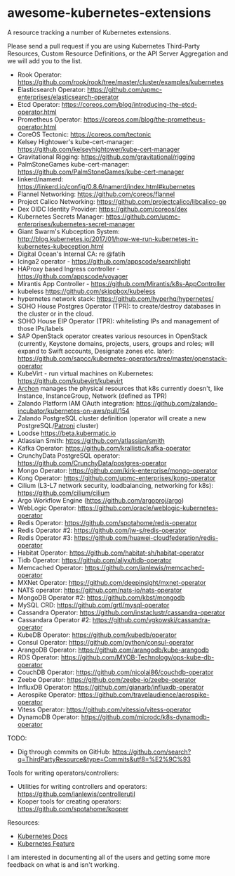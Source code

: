 # awesome-kubernetes-extensions


A resource tracking a number of Kubernetes extensions.

Please send a pull request if you are using Kubernetes Third-Party Resources, Custom Resource Definitions, or the API Server Aggregation and we will add you to the list.

- Rook Operator: https://github.com/rook/rook/tree/master/cluster/examples/kubernetes
- Elasticsearch Operator: https://github.com/upmc-enterprises/elasticsearch-operator
- Etcd Operator: https://coreos.com/blog/introducing-the-etcd-operator.html
- Prometheus Operator: https://coreos.com/blog/the-prometheus-operator.html
- CoreOS Tectonic: https://coreos.com/tectonic
- Kelsey Hightower's kube-cert-manager: https://github.com/kelseyhightower/kube-cert-manager 
- Gravitational Rigging: https://github.com/gravitational/rigging
- PalmStoneGames kube-cert-manager: https://github.com/PalmStoneGames/kube-cert-manager
- linkerd/namerd: https://linkerd.io/config/0.8.6/namerd/index.html#kubernetes
- Flannel Networking: https://github.com/coreos/flannel
- Project Calico Networking: https://github.com/projectcalico/libcalico-go
- Dex OIDC Identity Provider: https://github.com/coreos/dex
- Kubernetes Secrets Manager:  https://github.com/upmc-enterprises/kubernetes-secret-manager
- Giant Swarm's Kubception System: http://blog.kubernetes.io/2017/01/how-we-run-kubernetes-in-kubernetes-kubeception.html
- Digital Ocean's Internal CA: re @fatih
- Icinga2 operator - https://github.com/appscode/searchlight
- HAProxy based Ingress controller - https://github.com/appscode/voyager
- Mirantis App Controller - https://github.com/Mirantis/k8s-AppController
- kubeless https://github.com/skippbox/kubeless 
- hypernetes network stack: https://github.com/hyperhq/hypernetes/
- SOHO House Postgres Operator (TPR): to create/destroy databases in the cluster or in the cloud.
- SOHO House EIP Operator (TPR): whitelisting IPs and management of those IPs/labels
- SAP OpenStack operator creates various resources in OpenStack (currently, Keystone domains, projects, users, groups and roles; will expand to Swift accounts, Designate zones etc. later): https://github.com/sapcc/kubernetes-operators/tree/master/openstack-operator
- KubeVirt - run virtual machines on Kubernetes: https://github.com/kubevirt/kubevirt
- [Archon](http://github.com/kubeup/archon) manages the physical resources that k8s currently doesn't, like Instance, InstanceGroup, Network (defined as TPR)
- Zalando Platform IAM OAuth integration: https://github.com/zalando-incubator/kubernetes-on-aws/pull/154
- Zalando PostgreSQL cluster definition (operator will create a new PostgreSQL/[Patroni](https://github.com/zalando/patroni) cluster)
- Loodse https://beta.kubermatic.io
- Atlassian Smith: https://github.com/atlassian/smith
- Kafka Operator: https://github.com/krallistic/kafka-operator
- CrunchyData PostgreSQL operator: https://github.com/CrunchyData/postgres-operator
- Mongo Operator: https://github.com/kirk-enterprise/mongo-operator
- Kong Operator: https://github.com/upmc-enterprises/kong-operator
- Cilium (L3-L7 network security, loadbalancing, networking for k8s): https://github.com/cilium/cilium
- Argo Workflow Engine (https://github.com/argoproj/argo)
- WebLogic Operator: https://github.com/oracle/weblogic-kubernetes-operator
- Redis Operator: https://github.com/spotahome/redis-operator
- Redis Operator #2: https://github.com/jw-s/redis-operator
- Redis Operator #3: https://github.com/huawei-cloudfederation/redis-operator
- Habitat Operator: https://github.com/habitat-sh/habitat-operator
- Tidb Operator: https://github.com/aliyx/tidb-operator
- Memcached Operator: https://github.com/ianlewis/memcached-operator
- MXNet Operator: https://github.com/deepinsight/mxnet-operator 
- NATS operator: https://github.com/nats-io/nats-operator
- MongoDB Operator #2: https://github.com/kbst/mongodb
- MySQL CRD: https://github.com/grtl/mysql-operator 
- Cassandra Operator: https://github.com/instaclustr/cassandra-operator
- Cassandara Operator #2: https://github.com/vgkowski/cassandra-operator
- KubeDB Operator: https://github.com/kubedb/operator
- Consul Operator: https://github.com/python/consul-operator
- ArangoDB Operator: https://github.com/arangodb/kube-arangodb
- RDS Operator: https://github.com/MYOB-Technology/ops-kube-db-operator
- CouchDB Operator: https://github.com/nicolai86/couchdb-operator
- Zeebe Operator: https://github.com/zeebe-io/zeebe-operator
- InfluxDB Operator: https://github.com/gianarb/influxdb-operator
- Aerospike Operator: https://github.com/travelaudience/aerospike-operator
- Vitess Operator: https://github.com/vitessio/vitess-operator
- DynamoDB Operator: https://github.com/microdc/k8s-dynamodb-operator

TODO:
- Dig through commits on GitHub: https://github.com/search?q=ThirdPartyResource&type=Commits&utf8=%E2%9C%93

Tools for writing operators/controllers:
- Utilities for writing controllers and operators: https://github.com/ianlewis/controllerutil
- Kooper tools for creating operators: https://github.com/spotahome/kooper 

Resources:
- [Kubernetes Docs](https://kubernetes.io/docs/user-guide/thirdpartyresources/)
- [Kubernetes Feature](https://github.com/kubernetes/features/issues/95)

I am interested in documenting all of the users and getting some more feedback on what is and isn't working.
